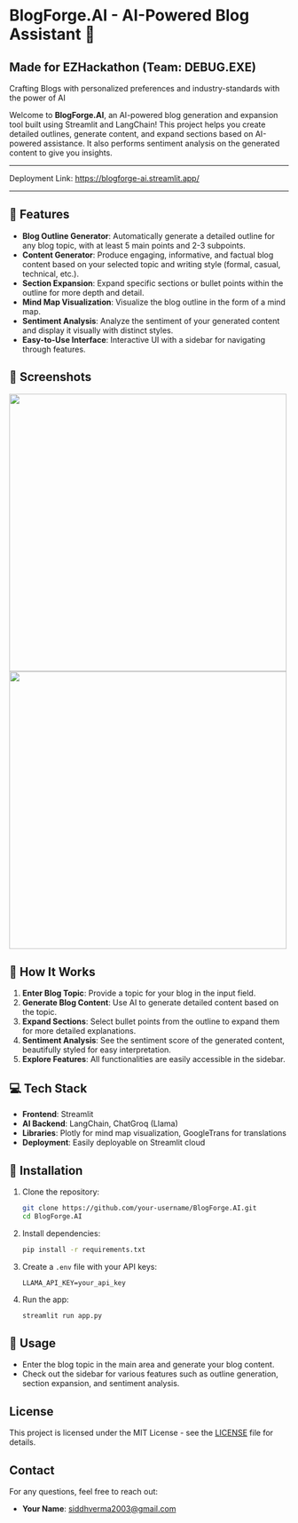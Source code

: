 # BlogForge.AI - AI-Powered Blog Assistant 📝

## Made for EZHackathon (Team: DEBUG.EXE)

Crafting Blogs with personalized preferences and industry-standards with the power of AI

Welcome to **BlogForge.AI**, an AI-powered blog generation and expansion tool built using Streamlit and LangChain! This project helps you create detailed outlines, generate content, and expand sections based on AI-powered assistance. It also performs sentiment analysis on the generated content to give you insights.

---
Deployment Link: https://blogforge-ai.streamlit.app/

---

## 📌 Features

- **Blog Outline Generator**: Automatically generate a detailed outline for any blog topic, with at least 5 main points and 2-3 subpoints.
- **Content Generator**: Produce engaging, informative, and factual blog content based on your selected topic and writing style (formal, casual, technical, etc.).
- **Section Expansion**: Expand specific sections or bullet points within the outline for more depth and detail.
- **Mind Map Visualization**: Visualize the blog outline in the form of a mind map.
- **Sentiment Analysis**: Analyze the sentiment of your generated content and display it visually with distinct styles.
- **Easy-to-Use Interface**: Interactive UI with a sidebar for navigating through features.

## 📸 Screenshots

<img src="https://github.com/user-attachments/assets/b8f23054-db28-4508-82ee-d59b483a0c93?raw=true" width="500">
<img src="https://github.com/user-attachments/assets/844c9bbf-f1e4-4e26-883d-9d7c0cb418cd?raw=true" width="500">

## 📌 How It Works

1. **Enter Blog Topic**: Provide a topic for your blog in the input field.
2. **Generate Blog Content**: Use AI to generate detailed content based on the topic.
3. **Expand Sections**: Select bullet points from the outline to expand them for more detailed explanations.
4. **Sentiment Analysis**: See the sentiment score of the generated content, beautifully styled for easy interpretation.
5. **Explore Features**: All functionalities are easily accessible in the sidebar.

## 💻 Tech Stack

- **Frontend**: Streamlit
- **AI Backend**: LangChain, ChatGroq (Llama)
- **Libraries**: Plotly for mind map visualization, GoogleTrans for translations
- **Deployment**: Easily deployable on Streamlit cloud

## 📌 Installation

1. Clone the repository:
    ```bash
    git clone https://github.com/your-username/BlogForge.AI.git
    cd BlogForge.AI
    ```

2. Install dependencies:
    ```bash
    pip install -r requirements.txt
    ```

3. Create a `.env` file with your API keys:
    ```
    LLAMA_API_KEY=your_api_key
    ```

4. Run the app:
    ```bash
    streamlit run app.py
    ```

## 📝 Usage

- Enter the blog topic in the main area and generate your blog content.
- Check out the sidebar for various features such as outline generation, section expansion, and sentiment analysis.

## License

This project is licensed under the MIT License - see the [LICENSE](LICENSE) file for details.

## Contact

For any questions, feel free to reach out:

- **Your Name**: [siddhverma2003@gmail.com](mailto:siddhverma2003@gmailcom)


